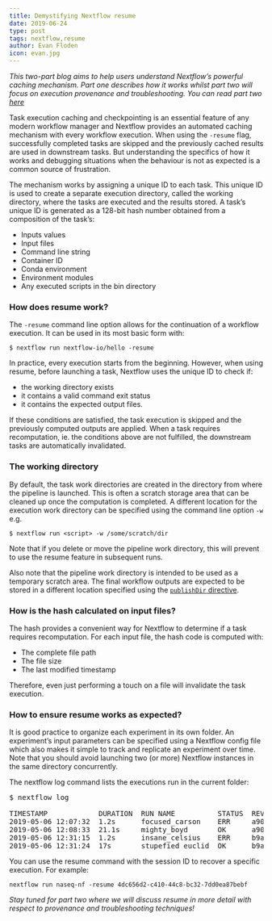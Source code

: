 ```yaml
---
title: Demystifying Nextflow resume
date: 2019-06-24
type: post
tags: nextflow,resume
author: Evan Floden
icon: evan.jpg
---
```


*This two-part blog aims to help users understand Nextflow’s powerful caching mechanism. Part one describes how it works whilst part two will focus on execution provenance and troubleshooting. You can read part two [here](/blog/2019/troubleshooting-nextflow-resume.html)*

Task execution caching and checkpointing is an essential feature of any modern workflow manager and Nextflow provides an automated caching mechanism with every workflow execution. When using the `-resume` flag, successfully completed tasks are skipped and the previously cached results are used in downstream tasks. But understanding the specifics of how it works and debugging situations when the behaviour is not as expected is a common source of frustration.

The mechanism works by assigning a unique ID to each task. This unique ID is used to create a separate execution directory, called the working directory, where the tasks are executed and the results stored. A task’s unique ID is generated as a 128-bit hash number obtained from a composition of the task’s:

* Inputs values
* Input files
* Command line string
* Container ID
* Conda environment
* Environment modules
* Any executed scripts in the bin directory


### How does resume work?
The `-resume` command line option allows for the continuation of a workflow execution. It can be used in its most basic form with:

```
$ nextflow run nextflow-io/hello -resume
```

In practice, every execution starts from the beginning. However, when using resume, before launching a task, Nextflow uses the unique ID to check if:

* the working directory exists
* it contains a valid command exit status
* it contains the expected output files.

If these conditions are satisfied, the task execution is skipped and the previously computed outputs are applied. When a task requires recomputation, ie. the conditions above are not fulfilled, the downstream tasks are automatically invalidated.

### The working directory
By default, the task work directories are created in the directory from where the pipeline is launched. This is often a scratch storage area that can be cleaned up once the computation is completed. A different location for the execution work directory can be specified using the command line option `-w` e.g.

```
$ nextflow run <script> -w /some/scratch/dir
```

Note that if you delete or move the pipeline work directory, this will prevent to use the resume feature in subsequent runs.

Also note that the pipeline work directory is intended to be used as a temporary scratch area. The final
workflow outputs are expected to be stored in a different location specified using the [`publishDir` directive](https://www.nextflow.io/docs/latest/process.html#publishdir).

### How is the hash calculated on input files?
The hash provides a convenient way for Nextflow to determine if a task requires recomputation. For each input file, the hash code is computed with:

* The complete file path
* The file size
* The last modified timestamp

Therefore, even just performing a touch on a file will invalidate the task execution.

### How to ensure resume works as expected?
It is good practice to organize each experiment in its own folder. An experiment’s input parameters can be specified using a Nextflow config file which also makes it simple to track and replicate an experiment over time. Note that you should avoid launching two (or more) Nextflow instances in the same directory concurrently.

The nextflow log command lists the executions run in the current folder:

<style>
pre {
    white-space: pre;
    overflow-x: auto;
}
</style>
<pre>
$ nextflow log

TIMESTAMP            DURATION  RUN NAME          STATUS  REVISION ID  SESSION ID                            COMMAND
2019-05-06 12:07:32  1.2s      focused_carson    ERR     a9012339ce   7363b3f0-09ac-495b-a947-28cf430d0b85  nextflow run hello
2019-05-06 12:08:33  21.1s     mighty_boyd       OK      a9012339ce   7363b3f0-09ac-495b-a947-28cf430d0b85  nextflow run rnaseq-nf -with-docker
2019-05-06 12:31:15  1.2s      insane_celsius    ERR     b9aefc67b4   4dc656d2-c410-44c8-bc32-7dd0ea87bebf  nextflow run rnaseq-nf
2019-05-06 12:31:24  17s       stupefied_euclid  OK      b9aefc67b4   4dc656d2-c410-44c8-bc32-7dd0ea87bebf  nextflow run rnaseq-nf -resume -with-docker
</pre>

You can use the resume command with the session ID to recover a specific execution. For example:

```
nextflow run naseq-nf -resume 4dc656d2-c410-44c8-bc32-7dd0ea87bebf
```


*Stay tuned for part two where we will discuss resume in more detail with respect to provenance and troubleshooting techniques!*
